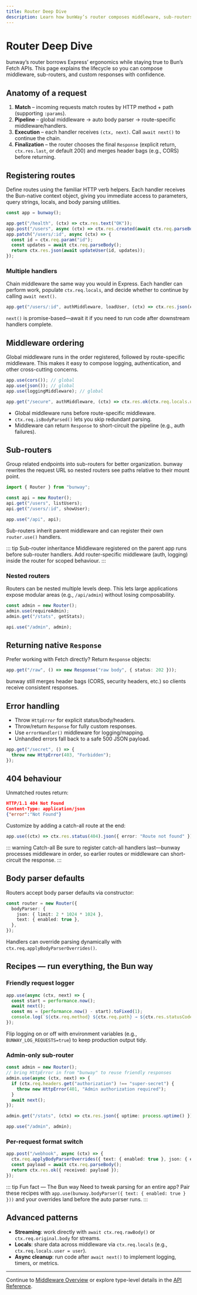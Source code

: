 ```yaml
---
title: Router Deep Dive
description: Learn how bunWay’s router composes middleware, sub-routers, and native Fetch responses while staying true to Bun.
---
```


# Router Deep Dive

bunway’s router borrows Express’ ergonomics while staying true to Bun’s Fetch APIs. This page explains the lifecycle so you can compose middleware, sub-routers, and custom responses with confidence.

## Anatomy of a request

1. **Match** – incoming requests match routes by HTTP method + path (supporting `:params`).
2. **Pipeline** – global middleware → auto body parser → route-specific middleware/handlers.
3. **Execution** – each handler receives `(ctx, next)`. Call `await next()` to continue the chain.
4. **Finalization** – the router chooses the final `Response` (explicit return, `ctx.res.last`, or default 200) and merges header bags (e.g., CORS) before returning.

## Registering routes

Define routes using the familiar HTTP verb helpers. Each handler receives the Bun-native context object, giving you immediate access to parameters, query strings, locals, and body parsing utilities.

```ts
const app = bunway();

app.get("/health", (ctx) => ctx.res.text("OK"));
app.post("/users", async (ctx) => ctx.res.created(await ctx.req.parseBody()));
app.patch("/users/:id", async (ctx) => {
  const id = ctx.req.param("id");
  const updates = await ctx.req.parseBody();
  return ctx.res.json(await updateUser(id, updates));
});
```

### Multiple handlers

Chain middleware the same way you would in Express. Each handler can perform work, populate `ctx.req.locals`, and decide whether to continue by calling `await next()`.

```ts
app.get("/users/:id", authMiddleware, loadUser, (ctx) => ctx.res.json(ctx.req.locals.user));
```

`next()` is promise-based—await it if you need to run code after downstream handlers complete.

## Middleware ordering

Global middleware runs in the order registered, followed by route-specific middleware. This makes it easy to compose logging, authentication, and other cross-cutting concerns.

```ts
app.use(cors()); // global
app.use(json()); // global
app.use(loggingMiddleware); // global

app.get("/secure", authMiddleware, (ctx) => ctx.res.ok(ctx.req.locals.user));
```

- Global middleware runs before route-specific middleware.
- `ctx.req.isBodyParsed()` lets you skip redundant parsing.
- Middleware can return `Response` to short-circuit the pipeline (e.g., auth failures).

## Sub-routers

Group related endpoints into sub-routers for better organization. bunway rewrites the request URL so nested routers see paths relative to their mount point.

```ts
import { Router } from "bunway";

const api = new Router();
api.get("/users", listUsers);
api.get("/users/:id", showUser);

app.use("/api", api);
```

Sub-routers inherit parent middleware and can register their own `router.use()` handlers.

::: tip Sub-router inheritance
Middleware registered on the parent app runs before sub-router handlers. Add router-specific middleware (auth, logging) inside the router for scoped behaviour.
:::

### Nested routers

Routers can be nested multiple levels deep. This lets large applications expose modular areas (e.g., `/api/admin`) without losing composability.

```ts
const admin = new Router();
admin.use(requireAdmin);
admin.get("/stats", getStats);

api.use("/admin", admin);
```

## Returning native `Response`

Prefer working with Fetch directly? Return `Response` objects:

```ts
app.get("/raw", () => new Response("raw body", { status: 202 }));
```

bunway still merges header bags (CORS, security headers, etc.) so clients receive consistent responses.

## Error handling

- Throw `HttpError` for explicit status/body/headers.
- Throw/return `Response` for fully custom responses.
- Use `errorHandler()` middleware for logging/mapping.
- Unhandled errors fall back to a safe 500 JSON payload.

```ts
app.get("/secret", () => {
  throw new HttpError(403, "Forbidden");
});
```

## 404 behaviour

Unmatched routes return:

```json
HTTP/1.1 404 Not Found
Content-Type: application/json
{"error":"Not Found"}
```

Customize by adding a catch-all route at the end:

```ts
app.use((ctx) => ctx.res.status(404).json({ error: "Route not found" }));
```

::: warning Catch-all
Be sure to register catch-all handlers last—bunway processes middleware in order, so earlier routes or middleware can short-circuit the response.
:::

## Body parser defaults

Routers accept body parser defaults via constructor:

```ts
const router = new Router({
  bodyParser: {
    json: { limit: 2 * 1024 * 1024 },
    text: { enabled: true },
  },
});
```

Handlers can override parsing dynamically with `ctx.req.applyBodyParserOverrides()`.

## Recipes — run everything, the Bun way

### Friendly request logger

```ts
app.use(async (ctx, next) => {
  const start = performance.now();
  await next();
  const ms = (performance.now() - start).toFixed(1);
  console.log(`${ctx.req.method} ${ctx.req.path} → ${ctx.res.statusCode} (${ms}ms)`);
});
```

Flip logging on or off with environment variables (e.g., `BUNWAY_LOG_REQUESTS=true`) to keep production output tidy.

### Admin-only sub-router

```ts
const admin = new Router();
// bring HttpError in from "bunway" to reuse friendly responses
admin.use(async (ctx, next) => {
  if (ctx.req.headers.get("authorization") !== "super-secret") {
    throw new HttpError(401, "Admin authorization required");
  }
  await next();
});

admin.get("/stats", (ctx) => ctx.res.json({ uptime: process.uptime() }));

app.use("/admin", admin);
```

### Per-request format switch

```ts
app.post("/webhook", async (ctx) => {
  ctx.req.applyBodyParserOverrides({ text: { enabled: true }, json: { enabled: false } });
  const payload = await ctx.req.parseBody();
  return ctx.res.ok({ received: payload });
});
```

::: tip Fun fact — The Bun way
Need to tweak parsing for an entire app? Pair these recipes with `app.use(bunway.bodyParser({ text: { enabled: true } }))` and your overrides land before the auto parser runs.
:::

## Advanced patterns

- **Streaming**: work directly with `await ctx.req.rawBody()` or `ctx.req.original.body` for streams.
- **Locals**: share data across middleware via `ctx.req.locals` (e.g., `ctx.req.locals.user = user`).
- **Async cleanup**: run code after `await next()` to implement logging, timers, or metrics.

---

Continue to [Middleware Overview](/middleware/index) or explore type-level details in the [API Reference](/api/index.html).
